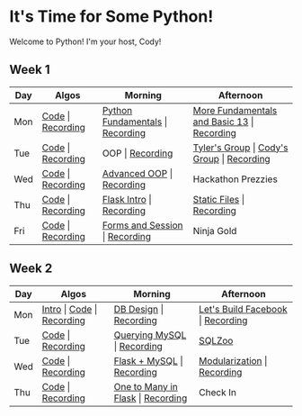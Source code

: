 # It's Time for Some Python!

Welcome to Python! I'm your host, Cody!

## Week 1
 Day | Algos | Morning | Afternoon
 --- | --- | --- | ---
Mon | [Code](https://github.com/StevenCThaller/August_Python_21/blob/main/Algos/W1/D1.js) &#124; [Recording](https://youtu.be/OoiHeWw9Tmc)  | [Python Fundamentals](https://github.com/StevenCThaller/August_Python_21/tree/main/W1/D1/01_Python_Fundamentals) &#124; [Recording](https://youtu.be/lE7igmiMvL4) | [More Fundamentals and Basic 13](https://github.com/StevenCThaller/August_Python_21/tree/main/W1/D1/02_Strings_Dictionaries) &#124; [Recording](https://youtu.be/HuTnrYDxV8g)
Tue | [Code](https://github.com/StevenCThaller/August_Python_21/blob/main/Algos/W1/D2.js) &#124; [Recording](https://youtu.be/-xb0Ntq6bWE) | OOP &#124; [Recording](https://youtu.be/RvnNvmjE3dU) | [Tyler's Group](https://youtu.be/BRUGH7WFPeE) &#124; [Cody's Group](https://github.com/StevenCThaller/August_Python_21/blob/main/W1/D2/02_Lets_Make_A_Wizard/01_Class_Exercise.py) &#124; [Recording](https://youtu.be/JQgAQVpnzyQ)
Wed | [Code](https://github.com/StevenCThaller/August_Python_21/blob/main/Algos/W1/D3.js) &#124; [Recording](https://youtu.be/2TKKUAOP_qk) | [Advanced OOP](https://github.com/StevenCThaller/August_Python_21/blob/main/W1/D3/01_Advanced_OOP) &#124; [Recording](https://youtu.be/tD55y0R8ynA) | Hackathon Prezzies
Thu | [Code](https://github.com/StevenCThaller/August_Python_21/blob/main/Algos/W1/D4.js) &#124; [Recording](https://youtu.be/tQX6gShko6k) | [Flask Intro](https://github.com/StevenCThaller/August_Python_21/blob/main/W1/D4/01_Flask) &#124; [Recording](https://youtu.be/0NQ7I8WrrBw) | [Static Files](https://github.com/StevenCThaller/August_Python_21/blob/main/W1/D4/02_Static_Files) &#124; [Recording](https://youtu.be/RoFGz645CvI)
Fri | [Code](https://github.com/StevenCThaller/August_Python_21/blob/main/Algos/W1/D5.js) &#124; [Recording](https://youtu.be/SvOqUVQ8sbE) | [Forms and Session](https://github.com/StevenCThaller/August_Python_21/blob/main/W1/D5/01_Post_Redirect_Session) &#124; [Recording](https://youtu.be/trNvW2baExI) | Ninja Gold


## Week 2
 Day | Algos | Morning | Afternoon
 --- | --- | --- | ---
Mon | [Intro](https://github.com/StevenCThaller/August_Python_21/blob/main/Algos/W2/D1_Intro.md) &#124; [Code](https://github.com/StevenCThaller/August_Python_21/blob/main/Algos/W2/D1.js) &#124; [Recording](https://youtu.be/Fv1H1dnYLKM) | [DB Design](https://github.com/StevenCThaller/August_Python_21/blob/main/W2/D1/01_Database_Design) &#124; [Recording](https://youtu.be/dWQXf6z0S5s) | [Let's Build Facebook](https://github.com/StevenCThaller/August_Python_21/blob/main/W2/D1/02_Lets_Make_a_Database) &#124; [Recording](https://youtu.be/zJdMsX71QeM)
Tue | [Code](https://github.com/StevenCThaller/August_Python_21/blob/main/Algos/W2/D2.js) &#124; [Recording](https://youtu.be/ScqpgznjQlg) | [Querying MySQL](https://github.com/StevenCThaller/August_Python_21/blob/main/W2/D2/01_Querying_SQL) &#124; [Recording](https://youtu.be/sjmrnHXUPoI) | [SQLZoo](https://youtu.be/6OL6-8y-r6k)
Wed | [Code](https://github.com/StevenCThaller/August_Python_21/blob/main/Algos/W2/D3.js) &#124; [Recording](https://youtu.be/z4g2dhqlDRs) | [Flask + MySQL](https://github.com/StevenCThaller/August_Python_21/blob/main/W2/D3/01_Flask_And_MySQL.md) &#124; [Recording](https://youtu.be/M_cAsu8DFSE) | [Modularization](https://github.com/StevenCThaller/August_Python_21/blob/main/W2/D3/02_Modularization.md) &#124; [Recording](https://youtu.be/4_5DjF0GOM8)
Thu | [Code](https://github.com/StevenCThaller/August_Python_21/blob/main/Algos/W2/D4.js) &#124; [Recording](https://youtu.be/4G-u063s8j8) | [One to Many in Flask](https://github.com/StevenCThaller/August_Python_21/blob/main/W2/D4/01_One_To_Many_In_Flask) &#124; [Recording](https://youtu.be/9btt4R_oo1k) | Check In